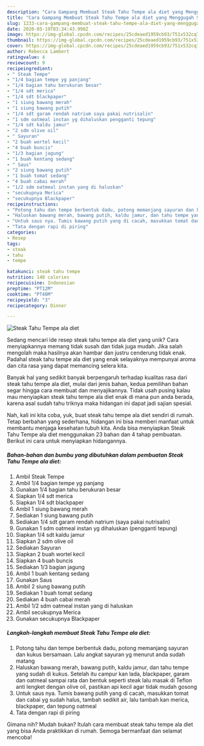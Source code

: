 ```yaml
---
description: "Cara Gampang Membuat Steak Tahu Tempe ala diet yang Menggugah Selera"
title: "Cara Gampang Membuat Steak Tahu Tempe ala diet yang Menggugah Selera"
slug: 1233-cara-gampang-membuat-steak-tahu-tempe-ala-diet-yang-menggugah-selera
date: 2020-05-19T03:34:43.998Z
image: https://img-global.cpcdn.com/recipes/25cdeaed1959cb93/751x532cq70/steak-tahu-tempe-ala-diet-foto-resep-utama.jpg
thumbnail: https://img-global.cpcdn.com/recipes/25cdeaed1959cb93/751x532cq70/steak-tahu-tempe-ala-diet-foto-resep-utama.jpg
cover: https://img-global.cpcdn.com/recipes/25cdeaed1959cb93/751x532cq70/steak-tahu-tempe-ala-diet-foto-resep-utama.jpg
author: Rebecca Lambert
ratingvalue: 4
reviewcount: 9
recipeingredient:
- " Steak Tempe"
- "1/4 bagian tempe yg panjang"
- "1/4 bagian tahu berukuran besar"
- "1/4 sdt merica"
- "1/4 sdt blackpaper"
- "1 siung bawang merah"
- "1 siung bawang putih"
- "1/4 sdt garam rendah natrium saya pakai nutrisalin"
- "1 sdm oatmeal instan yg dihaluskan pengganti tepung"
- "1/4 sdt kaldu jamur"
- "2 sdm olive oil"
- " Sayuran"
- "2 buah wortel kecil"
- "4 buah buncis"
- "1/3 bagian jagung"
- "1 buah kentang sedang"
- " Saus"
- "2 siung bawang putih"
- "1 buah tomat sedang"
- "4 buah cabai merah"
- "1/2 sdm oatmeal instan yang di haluskan"
- "secukupnya Merica"
- "secukupnya Blackpaper"
recipeinstructions:
- "Potong tahu dan tempe berbentuk dadu, potong memanjang sayuran dan kukus bersamaan. Lalu angkat sayuran yg menurut anda sudah matang"
- "Haluskan bawang merah, bawang putih, kaldu jamur, dan tahu tempe yang sudah di kukus. Setelah itu campur kan lada, blackpaper, garam dan oatmeal sampai rata dan bentuk seperti steak lalu masak di Teflon anti lengket dengan olive oil, pastikan api kecil agar tidak mudah gosong"
- "Untuk saus nya. Tumis bawang putih yang di cacah, masukkan tomat dan cabai yg sudah halus, tambah sedikit air, lalu tambah kan merica, blackpaper, dan tepung oatmeal"
- "Tata dengan rapi di piring"
categories:
- Resep
tags:
- steak
- tahu
- tempe

katakunci: steak tahu tempe 
nutrition: 148 calories
recipecuisine: Indonesian
preptime: "PT12M"
cooktime: "PT40M"
recipeyield: "3"
recipecategory: Dinner

---
```



![Steak Tahu Tempe ala diet](https://img-global.cpcdn.com/recipes/25cdeaed1959cb93/751x532cq70/steak-tahu-tempe-ala-diet-foto-resep-utama.jpg)

Sedang mencari ide resep steak tahu tempe ala diet yang unik? Cara menyiapkannya memang tidak susah dan tidak juga mudah. Jika salah mengolah maka hasilnya akan hambar dan justru cenderung tidak enak. Padahal steak tahu tempe ala diet yang enak selayaknya mempunyai aroma dan cita rasa yang dapat memancing selera kita.



Banyak hal yang sedikit banyak berpengaruh terhadap kualitas rasa dari steak tahu tempe ala diet, mulai dari jenis bahan, kedua pemilihan bahan segar hingga cara membuat dan menyajikannya. Tidak usah pusing kalau mau menyiapkan steak tahu tempe ala diet enak di mana pun anda berada, karena asal sudah tahu triknya maka hidangan ini dapat jadi sajian spesial.


Nah, kali ini kita coba, yuk, buat steak tahu tempe ala diet sendiri di rumah. Tetap berbahan yang sederhana, hidangan ini bisa memberi manfaat untuk membantu menjaga kesehatan tubuh kita. Anda bisa menyiapkan Steak Tahu Tempe ala diet menggunakan 23 bahan dan 4 tahap pembuatan. Berikut ini cara untuk menyiapkan hidangannya.

<!--inarticleads1-->

##### Bahan-bahan dan bumbu yang dibutuhkan dalam pembuatan Steak Tahu Tempe ala diet:

1. Ambil  Steak Tempe
1. Ambil 1/4 bagian tempe yg panjang
1. Gunakan 1/4 bagian tahu berukuran besar
1. Siapkan 1/4 sdt merica
1. Siapkan 1/4 sdt blackpaper
1. Ambil 1 siung bawang merah
1. Sediakan 1 siung bawang putih
1. Sediakan 1/4 sdt garam rendah natrium (saya pakai nutrisalin)
1. Gunakan 1 sdm oatmeal instan yg dihaluskan (pengganti tepung)
1. Siapkan 1/4 sdt kaldu jamur
1. Siapkan 2 sdm olive oil
1. Sediakan  Sayuran
1. Siapkan 2 buah wortel kecil
1. Siapkan 4 buah buncis
1. Sediakan 1/3 bagian jagung
1. Ambil 1 buah kentang sedang
1. Gunakan  Saus
1. Ambil 2 siung bawang putih
1. Sediakan 1 buah tomat sedang
1. Sediakan 4 buah cabai merah
1. Ambil 1/2 sdm oatmeal instan yang di haluskan
1. Ambil secukupnya Merica
1. Gunakan secukupnya Blackpaper




<!--inarticleads2-->

##### Langkah-langkah membuat Steak Tahu Tempe ala diet:

1. Potong tahu dan tempe berbentuk dadu, potong memanjang sayuran dan kukus bersamaan. Lalu angkat sayuran yg menurut anda sudah matang
1. Haluskan bawang merah, bawang putih, kaldu jamur, dan tahu tempe yang sudah di kukus. Setelah itu campur kan lada, blackpaper, garam dan oatmeal sampai rata dan bentuk seperti steak lalu masak di Teflon anti lengket dengan olive oil, pastikan api kecil agar tidak mudah gosong
1. Untuk saus nya. Tumis bawang putih yang di cacah, masukkan tomat dan cabai yg sudah halus, tambah sedikit air, lalu tambah kan merica, blackpaper, dan tepung oatmeal
1. Tata dengan rapi di piring




Gimana nih? Mudah bukan? Itulah cara membuat steak tahu tempe ala diet yang bisa Anda praktikkan di rumah. Semoga bermanfaat dan selamat mencoba!
